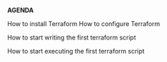 **AGENDA**

 How to install Terraform
 How to configure Terraform
 
 How to start writing the first terraform script
 
 How to start executing the first terraform script
